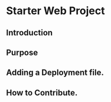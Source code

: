 # Starter Web Project

## Introduction 

## Purpose 

## Adding a Deployment file.

## How to Contribute.